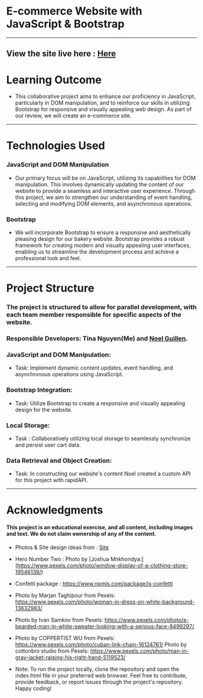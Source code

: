 # E-commerce Website with JavaScript & Bootstrap
--- 
## View the site live here : [Here](https://shopethereal.netlify.app/)

# Learning Outcome 
* This collaborative project aims to enhance our proficiency in JavaScript, particularly in DOM manipulation, and to reinforce our skills in utilizing Bootstrap for responsive and visually appealing web design. As part of our review, we will create an e-commerce site. 
--- 
# Technologies Used
### JavaScript and DOM Manipulation
* Our primary focus will be on JavaScript, utilizing its capabilities for DOM manipulation. This involves dynamically updating the content of our website to provide a seamless and interactive user experience. Through this project, we aim to strengthen our understanding of event handling, selecting and modifying DOM elements, and asynchronous operations.

### Bootstrap
* We will incorporate Bootstrap to ensure a responsive and aesthetically pleasing design for our bakery website. Bootstrap provides a robust framework for creating modern and visually appealing user interfaces, enabling us to streamline the development process and achieve a professional look and feel.

--- 
# Project Structure
### The project is structured to allow for parallel development, with each team member responsible for specific aspects of the website. 
### Responsible Developers: Tina Nguyen(Me) and [Noel Guillen](https://github.com/1uckyswish).
### JavaScript and DOM Manipulation:
* Task: Implement dynamic content updates, event handling, and asynchronous operations using JavaScript.

### Bootstrap Integration:
* Task: Utilize Bootstrap to create a responsive and visually appealing design for the website.

### Local Storage:
* Task : Collaboratively utilizing local storage to seamlessly synchronize and persist user cart data. 


### Data Retrieval and Object Creation:
* Task: In constructing our website's content Noel created a custom API for this project with rapidAPI. 

---
# Acknowledgments
#### This project is an educational exercise, and all content, including images and text. We do not claim ownership of any of the content. 

* Photos & Site design ideas from : [Site](https://demo.templatesjungle.com/vaso/index.html)
* Hero Number Two : Photo by [Joshua Mnkhondya:] (https://www.pexels.com/photo/window-display-of-a-clothing-store-19546139/)
* Confetti package :  https://www.npmjs.com/package/js-confetti
* Photo by Marjan Taghipour from Pexels: https://www.pexels.com/photo/woman-in-dress-on-white-background-13632983/
* Photo by Ivan Samkov from Pexels: https://www.pexels.com/photo/a-bearded-man-in-white-sweater-looking-with-a-serious-face-8499297/
* Photo by COPPERTIST WU from Pexels: https://www.pexels.com/photo/cuban-link-chain-16124761/
Photo by cottonbro studio from Pexels: https://www.pexels.com/photo/man-in-gray-jacket-raising-his-right-hand-5119523/

* Note: To run the project locally, clone the repository and open the index.html file in your preferred web browser. Feel free to contribute, provide feedback, or report issues through the project's repository. Happy coding!
